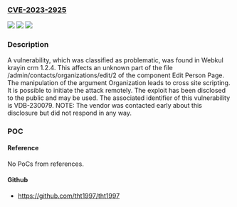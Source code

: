 ### [CVE-2023-2925](https://cve.mitre.org/cgi-bin/cvename.cgi?name=CVE-2023-2925)
![](https://img.shields.io/static/v1?label=Product&message=krayin%20crm&color=blue)
![](https://img.shields.io/static/v1?label=Version&message=%3D%201.2.4%20&color=brighgreen)
![](https://img.shields.io/static/v1?label=Vulnerability&message=CWE-79%20Cross%20Site%20Scripting&color=brighgreen)

### Description

A vulnerability, which was classified as problematic, was found in Webkul krayin crm 1.2.4. This affects an unknown part of the file /admin/contacts/organizations/edit/2 of the component Edit Person Page. The manipulation of the argument Organization leads to cross site scripting. It is possible to initiate the attack remotely. The exploit has been disclosed to the public and may be used. The associated identifier of this vulnerability is VDB-230079. NOTE: The vendor was contacted early about this disclosure but did not respond in any way.

### POC

#### Reference
No PoCs from references.

#### Github
- https://github.com/tht1997/tht1997

